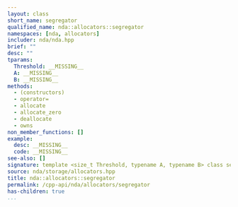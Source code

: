 ```yaml
---
layout: class
short_name: segregator
qualified_name: nda::allocators::segregator
namespaces: [nda, allocators]
includer: nda/nda.hpp
brief: ""
desc: ""
tparams:
  Threshold: __MISSING__
  A: __MISSING__
  B: __MISSING__
methods:
  - (constructors)
  - operator=
  - allocate
  - allocate_zero
  - deallocate
  - owns
non_member_functions: []
example:
  desc: __MISSING__
  code: __MISSING__
see-also: []
signature: template <size_t Threshold, typename A, typename B> class segregator
source: nda/storage/allocators.hpp
title: nda::allocators::segregator
permalink: /cpp-api/nda/allocators/segregator
has-children: true
...
```


